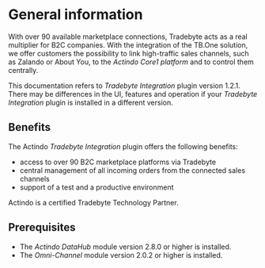 # General information

With over 90 available marketplace connections, Tradebyte acts as a real multiplier for B2C companies. With the integration of the TB.One solution, we offer customers the possibility to link high-traffic sales channels, such as Zalando or About You, to the *Actindo Core1 platform* and to control them centrally.



This documentation refers to *Tradebyte Integration* plugin version 1.2.1. There may be differences in the UI, features and operation if your *Tradebyte Integration* plugin is installed in a different version.


## Benefits

The Actindo *Tradebyte Integration* plugin offers the following benefits:

- access to over 90 B2C marketplace platforms via Tradebyte   
- central management of all incoming orders from the connected sales channels   
- support of a test and a productive environment  

Actindo is a certified Tradebyte Technology Partner.

## Prerequisites

- The *Actindo DataHub* module version 2.8.0 or higher is installed.
- The *Omni-Channel* module version 2.0.2 or higher is installed.
